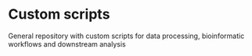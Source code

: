 # Custom scripts
General repository with custom scripts for data processing, bioinformatic workflows and downstream analysis
